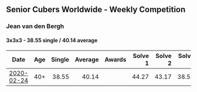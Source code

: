 ## Senior Cubers Worldwide - Weekly Competition
### Jean van den Bergh

#### 3x3x3 - 38.55 single / 40.14 average

| Date | Age | Single | Average | Awards | Solve 1 | Solve 2 | Solve 3 | Solve 4 | Solve 5 | Video |
| :--: | :--: | --: | --: | :--: | --: | --: | --: | --: | --: | :-- |
| [2020-02-24](../3x3x3/2020-02-24.md) | 40+ | 38.55 | 40.14 |  | 44.27 | 43.17 | 38.55 | 39.23 | 40.14 | [Link](https://www.facebook.com/events/2558750947697073/permalink/2564174693821365/) |


<script async src="https://www.googletagmanager.com/gtag/js?id=UA-86348435-3">
<script>window.dataLayer = window.dataLayer || []; function gtag() {dataLayer.push(arguments);} gtag('js', new Date()); gtag('config', 'UA-86348435-3');</script>
